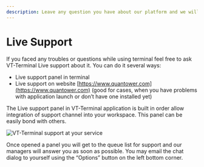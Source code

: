```yaml
---
description: Leave any question you have about our platform and we will answer it for you.
---
```


# Live Support

If you faced any troubles or questions while using terminal feel free to ask VT-Terminal Live support about it. You can do it several ways:

* Live support panel in terminal 
* Live support on website [https://www.quantower.com](https://www.quantower.com) \(good for cases, when you have problems with application launch or don’t have one installed yet\)

The Live support panel in VT-Terminal application is built in order allow integration of support channel into your workspace. This panel can be easily bond with others.

![VT-Terminal support at your service](../.gitbook/assets/livesupport.png)

Once opened a panel you will get to the queue list for support and our managers will answer you as soon as possible. You may email the chat dialog to yourself using the “Options” button on the left bottom corner.


